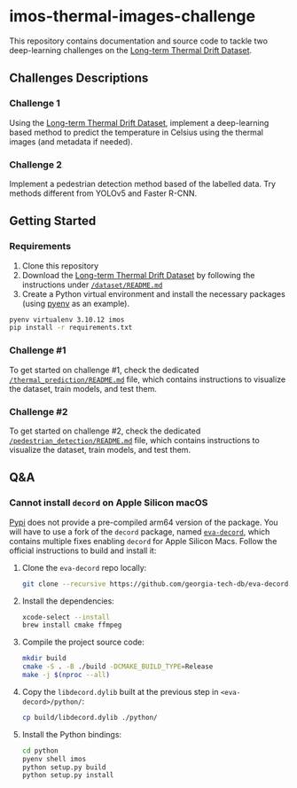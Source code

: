 # imos-thermal-images-challenge

This repository contains documentation and source code to tackle two deep-learning
challenges on the [Long-term Thermal Drift Dataset](https://www.kaggle.com/datasets/ivannikolov/longterm-thermal-drift-dataset).

## Challenges Descriptions

### Challenge 1

Using the
[Long-term Thermal Drift Dataset](https://www.kaggle.com/datasets/ivannikolov/longterm-thermal-drift-dataset),
implement a deep-learning based method to predict the temperature in Celsius using
the thermal images (and metadata if needed).

### Challenge 2

Implement a pedestrian detection method based of the labelled data. Try methods
different from YOLOv5 and Faster R-CNN.

## Getting Started

### Requirements

1. Clone this repository
2. Download the
[Long-term Thermal Drift Dataset](https://www.kaggle.com/datasets/ivannikolov/longterm-thermal-drift-dataset)
by following the instructions under [`/dataset/README.md`](./dataset/README.md)
3. Create a Python virtual environment and install the necessary packages (using
[pyenv](https://github.com/pyenv/pyenv) as an example).

```bash
pyenv virtualenv 3.10.12 imos
pip install -r requirements.txt
```

### Challenge #1

To get started on challenge #1, check the dedicated
[`/thermal_prediction/README.md`](./thermal_prediction/README.md) file, which contains
instructions to visualize the dataset, train models, and test them.

### Challenge #2

To get started on challenge #2, check the dedicated
[`/pedestrian_detection/README.md`](./pedestrian_detection/README.md) file, which
contains instructions to visualize the dataset, train models, and test them.

## Q&A

### Cannot install `decord` on Apple Silicon macOS

[Pypi](https://pypi.org/project/decord/#files) does not provide a pre-compiled arm64
version of the package. You will have to use a fork of the `decord` package, named
[`eva-decord`](https://github.com/georgia-tech-db/eva-decord), which contains multiple
fixes enabling `decord` for Apple Silicon Macs. Follow the official instructions to
build and install it:

1. Clone the `eva-decord` repo locally:

    ```zsh
    git clone --recursive https://github.com/georgia-tech-db/eva-decord
    ```

2. Install the dependencies:

    ```zsh
    xcode-select --install
    brew install cmake ffmpeg
    ```

3. Compile the project source code:

    ```zsh
    mkdir build
    cmake -S . -B ./build -DCMAKE_BUILD_TYPE=Release
    make -j $(nproc --all)
    ```

4. Copy the `libdecord.dylib` built at the previous step in `<eva-decord>/python/`:

    ```zsh
    cp build/libdecord.dylib ./python/
    ```

5. Install the Python bindings:

    ```zsh
    cd python
    pyenv shell imos
    python setup.py build
    python setup.py install
    ```
